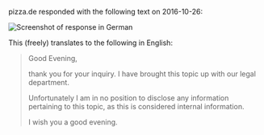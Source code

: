 pizza.de responded with the following text on 2016-10-26:

![Screenshot of response in German](https://github.com/corrupt/Password_Policy_Blame/raw/master/pizza.de/response.png)

This (freely) translates to the following in English:

> Good Evening,
>
> thank you for your inquiry.
> I have brought this topic up with our legal department.
>
> Unfortunately I am in no position to disclose any information pertaining to this topic, as this is considered internal information.
>
> I wish you a good evening.
